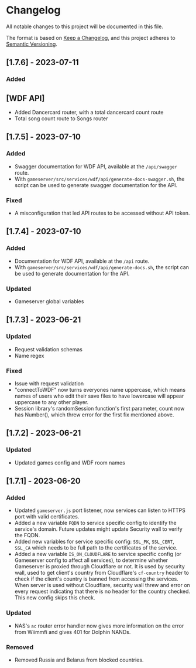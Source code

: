 # Changelog

All notable changes to this project will be documented in this file.

The format is based on [Keep a Changelog](https://keepachangelog.com/en/1.0.0/),
and this project adheres to [Semantic Versioning](https://semver.org/spec/v2.0.0.html).

## [1.7.6] - 2023-07-11

### Added
## [WDF API] 
- Added Dancercard router, with a total dancercard count route
- Total song count route to Songs router

## [1.7.5] - 2023-07-10

### Added
- Swagger documentation for WDF API, available at the `/api/swagger` route.
- With `gameserver/src/services/wdf/api/generate-docs-swagger.sh`, the script can be used to generate swagger documentation for the API.

### Fixed
- A misconfiguration that led API routes to be accessed without API token.

## [1.7.4] - 2023-07-10

### Added
- Documentation for WDF API, available at the `/api` route.
- With `gameserver/src/services/wdf/api/generate-docs.sh`, the script can be used to generate documentation for the API.

### Updated
- Gameserver global variables

## [1.7.3] - 2023-06-21

### Updated
- Request validation schemas
- Name regex

### Fixed
- Issue with request validation
- "connectToWDF" now turns everyones name uppercase, which means names of users who edit their save files to have lowercase will appear uppercase to any other player.
- Session library's randomSession function's first parameter, count now has Number(), which threw error for the first fix mentioned above.

## [1.7.2] - 2023-06-21

### Updated
- Updated games config and WDF room names

## [1.7.1] - 2023-06-20

### Added
- Updated `gameserver.js` port listener, now services can listen to HTTPS port with valid certificates.
- Added a new variable `FQDN` to service specific config to identify the service's domain. Future updates might update Security wall to verify the FQDN.
- Added new variables for service specific config: `SSL_PK`, `SSL_CERT`, `SSL_CA` which needs to be full path to the certificates of the service.
- Added a new variable `IS_ON_CLOUDFLARE` to service specific config (or Gameserver config to affect all services), to determine whether Gameserver is proxied through Cloudflare or not. It is used by security wall, used to get client's country from Cloudflare's `cf-country` header to check if the client's country is banned from accessing the services. When server is used without Cloudflare, security wall threw and error on every request indicating that there is no header for the country checked. This new config skips this check.

### Updated
- NAS's `ac` router error handler now gives more information on the error from Wiimmfi and gives 401 for Dolphin NANDs.

### Removed
- Removed Russia and Belarus from blocked countries.